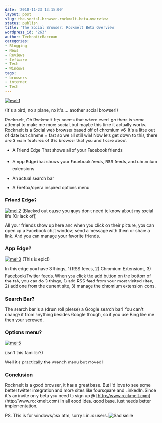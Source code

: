 ```yaml
---
date: '2010-11-23 13:15:00'
layout: post
slug: the-social-browser-rockmelt-beta-overview
status: publish
title: 'The Social Browser: Rockmelt Beta Overview'
wordpress_id: '263'
author: TechnoticRaccoon
categories:
- Blogging
- News
- Reviews
- Software
- Tech
- Windows
tags:
- browsers
- internet
- Tech
---
```


[![melt1](http://asininetech.com/wp-content/uploads/2010/11/melt1_thumb.png)](http://asininetech.com/wp-content/uploads/2010/11/melt1.png)

(It's a bird, no a plane, no it's.... another social browser!)

Rockmelt, Oh Rockmelt. It;s seems that where ever I go there is some attempt to make me more social, but maybe this time it actually works. Rockmelt is a Social web browser based off of chromium v6. It's a little out of date but chrome = fast so we all still win! Now lets get down to this, there are 3 main features of this browser that you and I care about.





	
  * A Friend Edge That shows all of your Facebook friends

	
  * A App Edge that shows your Facebook feeds, RSS feeds, and chromium extensions

	
  * An actual search bar

	
  * A Firefox/opera inspired options menu




### Friend Edge?


[![melt2](http://asininetech.com/wp-content/uploads/2010/11/melt2_thumb.png)](http://asininetech.com/wp-content/uploads/2010/11/melt2.png) (Blacked out cause you guys don't need to know about my social life [Or lack of])

All your friends show up here and when you click on their picture, you can open up a Facebook chat window, send a message with them or share a link. And you can manage your favorite friends.


### App Edge?


[![melt3](http://asininetech.com/wp-content/uploads/2010/11/melt3_thumb.png)](http://asininetech.com/wp-content/uploads/2010/11/melt3.png) (This is epic!)

In this edge you have 3 things, 1) RSS feeds, 2) Chromium Extensions, 3) Facebook/Twitter feeds. When you click the add button on the bottom of the tab, you can do 3 things, 1) add RSS feed from your most visited sites, 2) add one from the current site, 3) manage the chromium extension icons.


### Search Bar?


The search bar is a (drum roll please) a Google search bar! You can't change it from anything besides Google though, so if you use Bing like me then your screwed.


### Options menu?


[![melt5](http://asininetech.com/wp-content/uploads/2010/11/melt5_thumb.png)](http://asininetech.com/wp-content/uploads/2010/11/melt5.png)

(isn't this familiar?)

Well it's practically the wrench menu but moved!


### Conclusion


Rockmelt is a good browser, it has a great base. But I'd love to see some better twitter integration and more sites like foursquare and LinkedIn. Since it's an invite only beta you need to sign up @ [http://www.rockmelt.com](http://www.rockmelt.com) In all good idea, good base, just needs better implementation.

PS. This is for windows/osx atm, sorry Linux users. ![Sad smile](http://asininetech.com/wp-content/uploads/2010/11/wlEmoticon-sadsmile.png)
